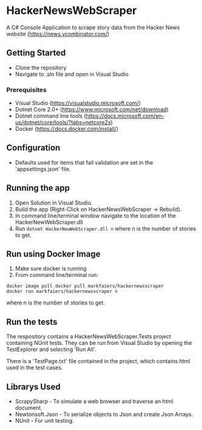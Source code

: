 # HackerNewsWebScraper

A C# Console Application to scrape story data from the Hacker News website (https://news.ycombinator.com/)

## Getting Started

* Clone the repository 
* Navigate to .sln file and open in Visual Studio

### Prerequisites

* Visual Studio (https://visualstudio.microsoft.com/)
* Dotnet Core 2.0+ (https://www.microsoft.com/net/download)
* Dotnet command line tools (https://docs.microsoft.com/en-us/dotnet/core/tools/?tabs=netcore2x)
* Docker (https://docs.docker.com/install/)

## Configuration 

* Defaults used for items that fail validation are set in the 'appsettings.json' file.

## Running the app

1) Open Solution in Visual Studio.
2) Build the app (Right-Click on HackerNewsWebScraper -> Rebuild).
3) In command line/terminal window navigate to the location of the HackerNewWebScraper.dll
4) Run ``` dotnet HackerNewWebScraper.dll n ``` where n is the number of stories to get.

## Run using Docker Image

1) Make sure docker is running
2) From command line/terminal run:
``` 
docker image pull docker pull markfaiers/hackernewsscraper
docker run markfaiers/hackernewsscraper n
```
where n is the number of stories to get.

## Run the tests
The respository contains a HackerNewsWebScraper.Tests project containing NUnit tests. 
They can be run from Visual Studio by opening the TestExplorer and selecting 'Run All'.

There is a 'TestPage.txt' file contained in the project, which contains html used in the test cases.

## Librarys Used

* ScrapySharp - To simulate a web browser and traverse an html document.
* Newtonsoft.Json - To serialize objects to Json and create Json Arrays.
* NUnit - For unit testing.

